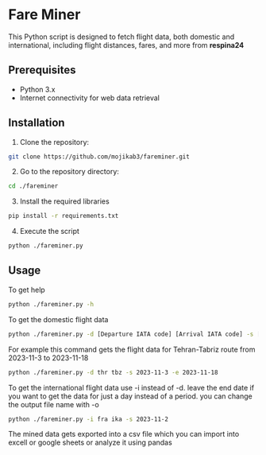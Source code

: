 # Fare Miner
This Python script is designed to fetch flight data, both domestic and international, including flight distances, fares, and more from __respina24__

## Prerequisites

- Python 3.x
- Internet connectivity for web data retrieval

## Installation

1. Clone the repository:
```bash
git clone https://github.com/mojikab3/fareminer.git
```
2. Go to the repository directory:
  ```bash
  cd ./fareminer
  ```
3. Install the required libraries
  ```bash
  pip install -r requirements.txt
  ```
4. Execute the script
  ```bash
  python ./fareminer.py
  ```

## Usage
To get help
```bash
python ./fareminer.py -h
```
To get the domestic flight data 
```bash
python ./fareminer.py -d [Departure IATA code] [Arrival IATA code] -s [Start date] -e [End date]
```
For example this command gets the flight data for Tehran-Tabriz route from 2023-11-3 to 2023-11-18
```bash
python ./fareminer.py -d thr tbz -s 2023-11-3 -e 2023-11-18
```
To get the international flight data use -i instead of -d. leave the end date if you want to get the data for just a day instead of a period. you can change the output file name with -o 
```bash
python ./fareminer.py -i fra ika -s 2023-11-2
```
The mined data gets exported into a csv file which you can import into excell or google sheets or analyze it using pandas

